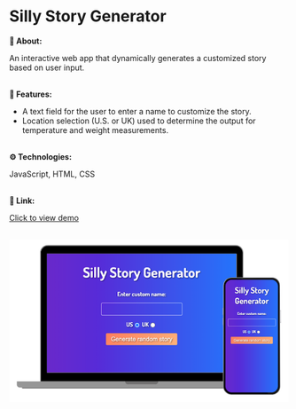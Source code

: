 # Silly Story Generator

**💬 About:** 

An interactive web app that dynamically generates a customized story based on user input.
<br><br>

**🧩 Features:**
- A text field for the user to enter a name to customize the story.
- Location selection (U.S. or UK) used to determine the output for temperature and weight measurements.
<br><br>

**⚙️ Technologies:** 

JavaScript, HTML, CSS
<br><br>

**🔗 Link:** 

[Click to view demo](https://jasheloper.github.io/silly-story-js/)
<br><br>

[![Silly Story Generator preview](/images/project-preview.png)](https://jasheloper.github.io/silly-story-js/)
